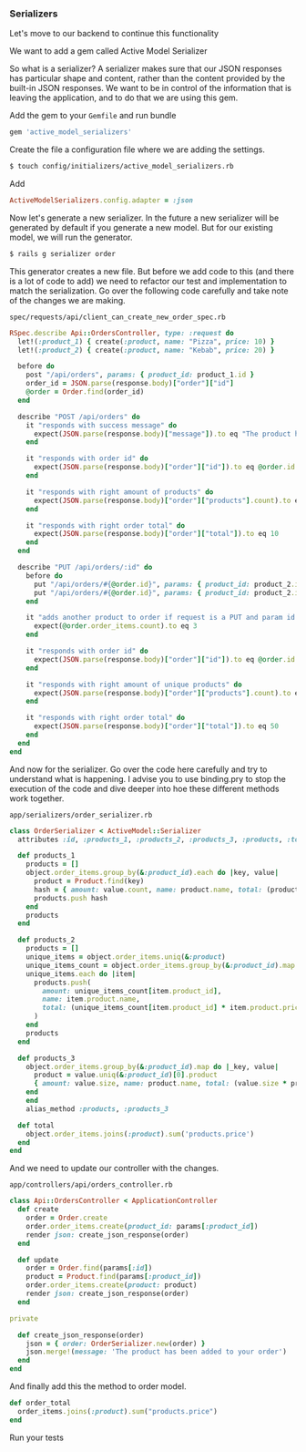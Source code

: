 ### Serializers

Let's move to our backend to continue this functionality

We want to add a gem called Active Model Serializer

So what is a serializer? A serializer makes sure that our JSON responses has particular shape and content, rather than the content provided by the built-in JSON responses. We want to be in control of the information that is leaving the application, and to do that we are using this gem.

Add the gem to your `Gemfile` and run bundle

```rb
gem 'active_model_serializers'
```

Create the file a configuration file where we are adding the settings.

```bash
$ touch config/initializers/active_model_serializers.rb
```

Add

```rb
ActiveModelSerializers.config.adapter = :json
```

Now let's generate a new serializer. 
In the future a new serializer will be generated by default if you generate a new model. 
But for our existing model, we will run the generator.


```bash
$ rails g serializer order
```

This generator creates a new file. But before we add code to this (and there is a lot of code to add) we need to refactor our test and implementation to match the serialization.
Go over the following code carefully and take note of the changes we are making.

`spec/requests/api/client_can_create_new_order_spec.rb`

```rb
RSpec.describe Api::OrdersController, type: :request do
  let!(:product_1) { create(:product, name: "Pizza", price: 10) }
  let!(:product_2) { create(:product, name: "Kebab", price: 20) }

  before do
    post "/api/orders", params: { product_id: product_1.id }
    order_id = JSON.parse(response.body)["order"]["id"]
    @order = Order.find(order_id)
  end

  describe "POST /api/orders" do
    it "responds with success message" do
      expect(JSON.parse(response.body)["message"]).to eq "The product has been added to your order"
    end

    it "responds with order id" do
      expect(JSON.parse(response.body)["order"]["id"]).to eq @order.id
    end

    it "responds with right amount of products" do
      expect(JSON.parse(response.body)["order"]["products"].count).to eq 1
    end

    it "responds with right order total" do
      expect(JSON.parse(response.body)["order"]["total"]).to eq 10
    end
  end

  describe "PUT /api/orders/:id" do
    before do
      put "/api/orders/#{@order.id}", params: { product_id: product_2.id }
      put "/api/orders/#{@order.id}", params: { product_id: product_2.id }
    end

    it "adds another product to order if request is a PUT and param id of the order is present" do
      expect(@order.order_items.count).to eq 3
    end

    it "responds with order id" do
      expect(JSON.parse(response.body)["order"]["id"]).to eq @order.id
    end

    it "responds with right amount of unique products" do
      expect(JSON.parse(response.body)["order"]["products"].count).to eq 2
    end

    it "responds with right order total" do
      expect(JSON.parse(response.body)["order"]["total"]).to eq 50
    end
  end
end
```

And now for the serializer. Go over the code here carefully and try to understand what is happening. I advise you to use binding.pry to stop the execution of the code and dive deeper into hoe these different methods work together. 

`app/serializers/order_serializer.rb`

```rb
class OrderSerializer < ActiveModel::Serializer
  attributes :id, :products_1, :products_2, :products_3, :products, :total, :order_total

  def products_1
    products = []
    object.order_items.group_by(&:product_id).each do |key, value|
      product = Product.find(key)
      hash = { amount: value.count, name: product.name, total: (product.price * value.count) }
      products.push hash
    end
    products
  end

  def products_2
    products = []
    unique_items = object.order_items.uniq(&:product)
    unique_items_count = object.order_items.group_by(&:product_id).map { |key, value| [key, value.size] }.to_h
    unique_items.each do |item|
      products.push(
        amount: unique_items_count[item.product_id],
        name: item.product.name,
        total: (unique_items_count[item.product_id] * item.product.price)
      )
    end
    products
  end

  def products_3
    object.order_items.group_by(&:product_id).map do |_key, value|
      product = value.uniq(&:product_id)[0].product
      { amount: value.size, name: product.name, total: (value.size * product.price) }
    end
	end
	alias_method :products, :products_3

  def total
    object.order_items.joins(:product).sum('products.price')
  end
end
```

And  we need to update our controller with the changes.

`app/controllers/api/orders_controller.rb`

```rb
class Api::OrdersController < ApplicationController
  def create
    order = Order.create
    order.order_items.create(product_id: params[:product_id])
    render json: create_json_response(order)
  end

  def update
    order = Order.find(params[:id])
    product = Product.find(params[:product_id])
    order.order_items.create(product: product)
    render json: create_json_response(order)
  end

private

  def create_json_response(order)
    json = { order: OrderSerializer.new(order) }
    json.merge!(message: 'The product has been added to your order')
  end
end
```

And finally add this the method to order model.
```rb
def order_total
  order_items.joins(:product).sum("products.price")
end
```

Run your tests